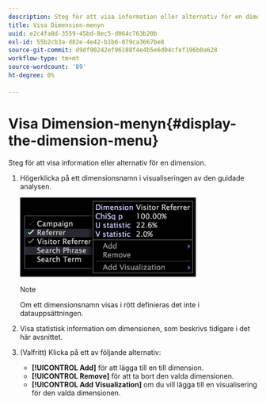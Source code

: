 ```yaml
---
description: Steg för att visa information eller alternativ för en dimension.
title: Visa Dimension-menyn
uuid: e2c4fa8d-3559-45bd-8ec5-d064c763b20b
exl-id: 55b2cb3a-d82e-4e42-b1b6-079ca3667be8
source-git-commit: d9df90242ef96188f4e4b5e6d04cfef196b0a628
workflow-type: tm+mt
source-wordcount: '89'
ht-degree: 0%

---
```


# Visa Dimension-menyn{#display-the-dimension-menu}

Steg för att visa information eller alternativ för en dimension.

1. Högerklicka på ett dimensionsnamn i visualiseringen av den guidade analysen.

   ![Steginformation](assets/mnu_GuidedAnalysis.png)

   >[!NOTE]
   >
   >Om ett dimensionsnamn visas i rött definieras det inte i datauppsättningen.

1. Visa statistisk information om dimensionen, som beskrivs tidigare i det här avsnittet.
1. (Valfritt) Klicka på ett av följande alternativ:

   * **[!UICONTROL Add]** för att lägga till en till dimension.
   * **[!UICONTROL Remove]** för att ta bort den valda dimensionen.
   * **[!UICONTROL Add Visualization]** om du vill lägga till en visualisering för den valda dimensionen.
